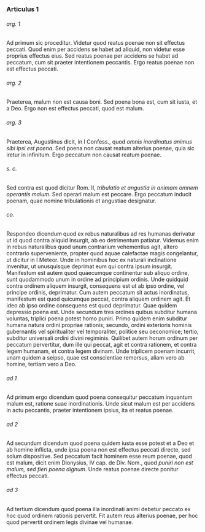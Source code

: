 ### Articulus 1

###### arg. 1
Ad primum sic proceditur. Videtur quod reatus poenae non sit effectus peccati. Quod enim per accidens se habet ad aliquid, non videtur esse proprius effectus eius. Sed reatus poenae per accidens se habet ad peccatum, cum sit praeter intentionem peccantis. Ergo reatus poenae non est effectus peccati.

###### arg. 2
Praeterea, malum non est causa boni. Sed poena bona est, cum sit iusta, et a Deo. Ergo non est effectus peccati, quod est malum.

###### arg. 3
Praeterea, Augustinus dicit, in I Confess., quod *omnis inordinatus animus sibi ipsi est poena*. Sed poena non causat reatum alterius poenae, quia sic iretur in infinitum. Ergo peccatum non causat reatum poenae.

###### s. c.
Sed contra est quod dicitur Rom. II, *tribulatio et angustia in animam omnem operantis malum*. Sed operari malum est peccare. Ergo peccatum inducit poenam, quae nomine tribulationis et angustiae designatur.

###### co.
Respondeo dicendum quod ex rebus naturalibus ad res humanas derivatur ut id quod contra aliquid insurgit, ab eo detrimentum patiatur. Videmus enim in rebus naturalibus quod unum contrarium vehementius agit, altero contrario superveniente, propter quod aquae calefactae magis congelantur, ut dicitur in I Meteor. Unde in hominibus hoc ex naturali inclinatione invenitur, ut unusquisque deprimat eum qui contra ipsum insurgit. Manifestum est autem quod quaecumque continentur sub aliquo ordine, sunt quodammodo unum in ordine ad principium ordinis. Unde quidquid contra ordinem aliquem insurgit, consequens est ut ab ipso ordine, vel principe ordinis, deprimatur. Cum autem peccatum sit actus inordinatus, manifestum est quod quicumque peccat, contra aliquem ordinem agit. Et ideo ab ipso ordine consequens est quod deprimatur. Quae quidem depressio poena est. Unde secundum tres ordines quibus subditur humana voluntas, triplici poena potest homo puniri. Primo quidem enim subditur humana natura ordini propriae rationis; secundo, ordini exterioris hominis gubernantis vel spiritualiter vel temporaliter, politice seu oeconomice; tertio, subditur universali ordini divini regiminis. Quilibet autem horum ordinum per peccatum pervertitur, dum ille qui peccat, agit et contra rationem, et contra legem humanam, et contra legem divinam. Unde triplicem poenam incurrit, unam quidem a seipso, quae est conscientiae remorsus, aliam vero ab homine, tertiam vero a Deo.

###### ad 1
Ad primum ergo dicendum quod poena consequitur peccatum inquantum malum est, ratione suae inordinationis. Unde sicut malum est per accidens in actu peccantis, praeter intentionem ipsius, ita et reatus poenae.

###### ad 2
Ad secundum dicendum quod poena quidem iusta esse potest et a Deo et ab homine inflicta, unde ipsa poena non est effectus peccati directe, sed solum dispositive. Sed peccatum facit hominem esse reum poenae, quod est malum, dicit enim Dionysius, IV cap. de Div. Nom., quod *puniri non est malum, sed fieri poena dignum*. Unde reatus poenae directe ponitur effectus peccati.

###### ad 3
Ad tertium dicendum quod poena illa inordinati animi debetur peccato ex hoc quod ordinem rationis pervertit. Fit autem reus alterius poenae, per hoc quod pervertit ordinem legis divinae vel humanae.

